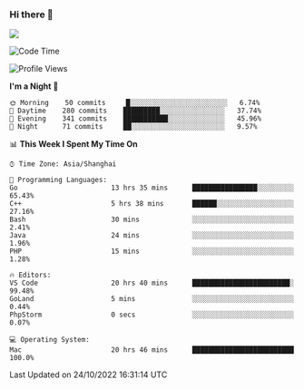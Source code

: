 ### Hi there 👋

<!--
**JJAYCHEN1e/jjaychen1e** is a ✨ _special_ ✨ repository because its `README.md` (this file) appears on your GitHub profile.

Here are some ideas to get you started:

- 🔭 I’m currently working on ...
- 🌱 I’m currently learning ...
- 👯 I’m looking to collaborate on ...
- 🤔 I’m looking for help with ...
- 💬 Ask me about ...
- 📫 How to reach me: ...
- 😄 Pronouns: ...
- ⚡ Fun fact: ...
-->

[![](https://github-readme-stats.vercel.app/api?username=jjaychen1e&show_icons=true)](https://github.com/jjaychen1e/github-readme-stats?count_private=true)

<!--START_SECTION:waka-->
![Code Time](http://img.shields.io/badge/Code%20Time-406%20hrs%2013%20mins-blue)

![Profile Views](http://img.shields.io/badge/Profile%20Views-0-blue)

**I'm a Night 🦉** 

```text
🌞 Morning    50 commits     █░░░░░░░░░░░░░░░░░░░░░░░░   6.74% 
🌆 Daytime    280 commits    █████████░░░░░░░░░░░░░░░░   37.74% 
🌃 Evening    341 commits    ███████████░░░░░░░░░░░░░░   45.96% 
🌙 Night      71 commits     ██░░░░░░░░░░░░░░░░░░░░░░░   9.57%

```


📊 **This Week I Spent My Time On** 

```text
⌚︎ Time Zone: Asia/Shanghai

💬 Programming Languages: 
Go                       13 hrs 35 mins      ████████████████░░░░░░░░░   65.43% 
C++                      5 hrs 38 mins       ██████░░░░░░░░░░░░░░░░░░░   27.16% 
Bash                     30 mins             ░░░░░░░░░░░░░░░░░░░░░░░░░   2.41% 
Java                     24 mins             ░░░░░░░░░░░░░░░░░░░░░░░░░   1.96% 
PHP                      15 mins             ░░░░░░░░░░░░░░░░░░░░░░░░░   1.28%

🔥 Editors: 
VS Code                  20 hrs 40 mins      ████████████████████████░   99.48% 
GoLand                   5 mins              ░░░░░░░░░░░░░░░░░░░░░░░░░   0.44% 
PhpStorm                 0 secs              ░░░░░░░░░░░░░░░░░░░░░░░░░   0.07%

💻 Operating System: 
Mac                      20 hrs 46 mins      █████████████████████████   100.0%

```


 Last Updated on 24/10/2022 16:31:14 UTC
<!--END_SECTION:waka-->
